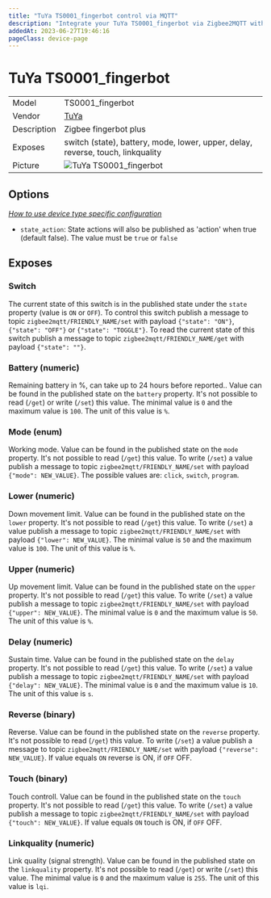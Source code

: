```yaml
---
title: "TuYa TS0001_fingerbot control via MQTT"
description: "Integrate your TuYa TS0001_fingerbot via Zigbee2MQTT with whatever smart home infrastructure you are using without the vendor's bridge or gateway."
addedAt: 2023-06-27T19:46:16
pageClass: device-page
---
```


<!-- !!!! -->
<!-- ATTENTION: This file is auto-generated through docgen! -->
<!-- You can only edit the "Notes"-Section between the two comment lines "Notes BEGIN" and "Notes END". -->
<!-- Do not use h1 or h2 heading within "## Notes"-Section. -->
<!-- !!!! -->

# TuYa TS0001_fingerbot

|     |     |
|-----|-----|
| Model | TS0001_fingerbot  |
| Vendor  | [TuYa](/supported-devices/#v=TuYa)  |
| Description | Zigbee fingerbot plus |
| Exposes | switch (state), battery, mode, lower, upper, delay, reverse, touch, linkquality |
| Picture | ![TuYa TS0001_fingerbot](https://www.zigbee2mqtt.io/images/devices/TS0001_fingerbot.jpg) |


<!-- Notes BEGIN: You can edit here. Add "## Notes" headline if not already present. -->


<!-- Notes END: Do not edit below this line -->



## Options
*[How to use device type specific configuration](../guide/configuration/devices-groups.md#specific-device-options)*

* `state_action`: State actions will also be published as 'action' when true (default false). The value must be `true` or `false`


## Exposes

### Switch 
The current state of this switch is in the published state under the `state` property (value is `ON` or `OFF`).
To control this switch publish a message to topic `zigbee2mqtt/FRIENDLY_NAME/set` with payload `{"state": "ON"}`, `{"state": "OFF"}` or `{"state": "TOGGLE"}`.
To read the current state of this switch publish a message to topic `zigbee2mqtt/FRIENDLY_NAME/get` with payload `{"state": ""}`.

### Battery (numeric)
Remaining battery in %, can take up to 24 hours before reported..
Value can be found in the published state on the `battery` property.
It's not possible to read (`/get`) or write (`/set`) this value.
The minimal value is `0` and the maximum value is `100`.
The unit of this value is `%`.

### Mode (enum)
Working mode.
Value can be found in the published state on the `mode` property.
It's not possible to read (`/get`) this value.
To write (`/set`) a value publish a message to topic `zigbee2mqtt/FRIENDLY_NAME/set` with payload `{"mode": NEW_VALUE}`.
The possible values are: `click`, `switch`, `program`.

### Lower (numeric)
Down movement limit.
Value can be found in the published state on the `lower` property.
It's not possible to read (`/get`) this value.
To write (`/set`) a value publish a message to topic `zigbee2mqtt/FRIENDLY_NAME/set` with payload `{"lower": NEW_VALUE}`.
The minimal value is `50` and the maximum value is `100`.
The unit of this value is `%`.

### Upper (numeric)
Up movement limit.
Value can be found in the published state on the `upper` property.
It's not possible to read (`/get`) this value.
To write (`/set`) a value publish a message to topic `zigbee2mqtt/FRIENDLY_NAME/set` with payload `{"upper": NEW_VALUE}`.
The minimal value is `0` and the maximum value is `50`.
The unit of this value is `%`.

### Delay (numeric)
Sustain time.
Value can be found in the published state on the `delay` property.
It's not possible to read (`/get`) this value.
To write (`/set`) a value publish a message to topic `zigbee2mqtt/FRIENDLY_NAME/set` with payload `{"delay": NEW_VALUE}`.
The minimal value is `0` and the maximum value is `10`.
The unit of this value is `s`.

### Reverse (binary)
Reverse.
Value can be found in the published state on the `reverse` property.
It's not possible to read (`/get`) this value.
To write (`/set`) a value publish a message to topic `zigbee2mqtt/FRIENDLY_NAME/set` with payload `{"reverse": NEW_VALUE}`.
If value equals `ON` reverse is ON, if `OFF` OFF.

### Touch (binary)
Touch controll.
Value can be found in the published state on the `touch` property.
It's not possible to read (`/get`) this value.
To write (`/set`) a value publish a message to topic `zigbee2mqtt/FRIENDLY_NAME/set` with payload `{"touch": NEW_VALUE}`.
If value equals `ON` touch is ON, if `OFF` OFF.

### Linkquality (numeric)
Link quality (signal strength).
Value can be found in the published state on the `linkquality` property.
It's not possible to read (`/get`) or write (`/set`) this value.
The minimal value is `0` and the maximum value is `255`.
The unit of this value is `lqi`.

